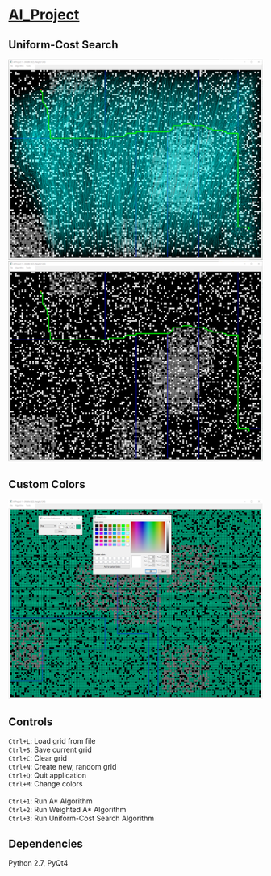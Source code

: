 # [AI_Project](https://content.sakai.rutgers.edu/access/content/attachment/1975a4df-41ed-4746-ac06-a13a9cc7cf4b/Assignments/26768e78-7ed1-4bd5-8d6a-5fd98a16fe6f/project1.pdf)
## Uniform-Cost Search
![Alt text](https://github.com/bfaure/AI_Project/blob/master/screenshots/ucs_windows_2.png)<br>
![Alt text](https://github.com/bfaure/AI_Project/blob/master/screenshots/ucs_windows_3.png)<br>
## Custom Colors
![Alt text](https://github.com/bfaure/AI_Project/blob/master/screenshots/screenshot_windows.png)

## Controls
`Ctrl+L`: Load grid from file <br>
`Ctrl+S`: Save current grid <br>
`Ctrl+C`: Clear grid <br>
`Ctrl+N`: Create new, random grid <br>
`Ctrl+Q`: Quit application <br>
`Ctrl+M`: Change colors <br><br>
`Ctrl+1`: Run A\* Algorithm<br>
`Ctrl+2`: Run Weighted A\* Algorithm<br>
`Ctrl+3`: Run Uniform-Cost Search Algorithm<br>

## Dependencies
Python 2.7, PyQt4
